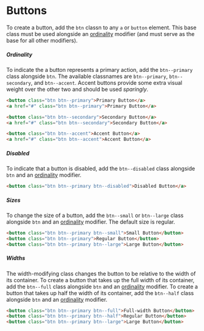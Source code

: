 # Buttons
To create a button, add the `btn` classn to any `a` or `button` element. This base class must be used alongside an [ordinality](#ordinality) modifier (and must serve as the base for all other modifiers).

##### Ordinality
To indicate the a button represents a primary action, add the `btn--primary` class alongside `btn`. The available classnames are `btn--primary`, `btn--secondary`, and `btn--accent`. Accent buttons provide some extra visual weight over the other two and should be used *sparingly*.
```html
<button class="btn btn--primary">Primary Button</a>
<a href="#" class="btn btn--primary">Primary Button</a>

<button class="btn btn--secondary">Secondary Button</a>
<a href="#" class="btn btn--secondary">Secondary Button</a>

<button class="btn btn--accent">Accent Button</a>
<a href="#" class="btn btn--accent">Accent Button</a>
```

##### Disabled
To indicate that a button is disabled, add the `btn--disabled` class alongside `btn` and an [ordinality](#ordinality) modifier.
```html
<button class="btn btn--primary btn--disabled">Disabled Button</a>
```

##### Sizes
To change the size of a button, add the `btn--small` or `btn--large` class alongside `btn` and an [ordinality](#ordinality) modifier. The default size is regular.
```html
<button class="btn btn--primary btn--small">Small Button</button>
<button class="btn btn--primary">Regular Button</button>
<button class="btn btn--primary btn--large">Large Button</button>
```

##### Widths
The width-modifying class changes the button to be relative to the width of its container. To create a button that takes up the full width of its container, add the `btn--full` class alongside `btn` and an [ordinality](#ordinality) modifier. To create a button that takes up half the width of its container, add the `btn--half` class alongside `btn` and an [ordinality](#ordinality) modifier.
```html
<button class="btn btn--primary btn--full">Full-width Button</button>
<button class="btn btn--primary btn--half">Regular Button</button>
<button class="btn btn--primary btn--large">Large Button</button>
```

